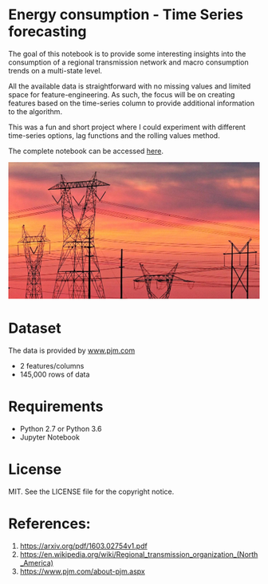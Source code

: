 # Energy consumption - Time Series forecasting

The goal of this notebook is to provide some interesting insights into the consumption of a regional transmission network and macro consumption trends on a multi-state level.

All the available data is straightforward with no missing values and limited space for feature-engineering. As such, the focus will be on creating features based on the time-series column to provide additional information to the algorithm.  

This was a fun and short project where I could experiment with different time-series options, lag functions and the rolling values method.  

The complete notebook can be accessed [here](https://nbviewer.jupyter.org/github/omglu93/energy_consumption_eda_prediction/blob/master/energy-consumption-eda-prediction.ipynb).

![los](/images/img1.jpg)


# Dataset

The data is provided by www.pjm.com

- 2 features/columns
- 145,000 rows of data


# Requirements
- Python 2.7 or Python 3.6
- Jupyter Notebook

# License
MIT. See the LICENSE file for the copyright notice.

# References:

1. https://arxiv.org/pdf/1603.02754v1.pdf
2. https://en.wikipedia.org/wiki/Regional_transmission_organization_(North_America)
3. https://www.pjm.com/about-pjm.aspx
